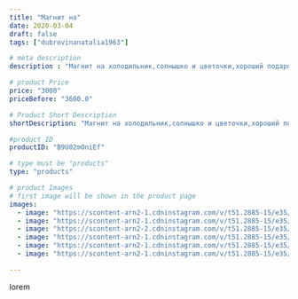 ```yaml
---
title: "Магнит на"
date: 2020-03-04
draft: false
tags: ["dubrovinanatalia1963"]

# meta description
description : "Магнит на холодильник,солнышко и цветочки,хороший подарок нашим женщинам на восьмое марта,обращаться в личку."

# product Price
price: "3000"
priceBefore: "3600.0"

# Product Short Description
shortDescription: "Магнит на холодильник,солнышко и цветочки,хороший подарок нашим женщинам на восьмое марта,обращаться в личку."

#product ID
productID: "B9U02mOniEf"

# type must be "products"
type: "products"

# product Images
# first image will be shown in the product page
images:
  - image: "https://scontent-arn2-1.cdninstagram.com/v/t51.2885-15/e35/87220910_201882494210865_5281890976026585176_n.jpg?se=7&tp=1&_nc_ht=scontent-arn2-1.cdninstagram.com&_nc_cat=109&_nc_ohc=hdQBxUpfTYQAX-xcU5l&ccb=7-4&oh=d89a1e2700621d0f99801bcb8fbd3afc&oe=6081D5A2&ig_cache_key=MjI1NzY2MTc2MDUzMzk3NTMxMg%3D%3D.2-ccb7-4"
  - image: "https://scontent-arn2-1.cdninstagram.com/v/t51.2885-15/e35/88261056_834919723641978_640361298816361453_n.jpg?se=7&tp=1&_nc_ht=scontent-arn2-1.cdninstagram.com&_nc_cat=106&_nc_ohc=F7NSje9mAxgAX9UmODY&ccb=7-4&oh=f13b7bf110dd5d73063cb3d5ad042037&oe=608189EE&ig_cache_key=MjI1NzY2MTc2MDUwMDU4NjM5NA%3D%3D.2-ccb7-4"
  - image: "https://scontent-arn2-2.cdninstagram.com/v/t51.2885-15/e35/88246801_179477363501864_5979337374859494260_n.jpg?se=7&tp=1&_nc_ht=scontent-arn2-2.cdninstagram.com&_nc_cat=108&_nc_ohc=qFYz0k358PYAX_avKDM&ccb=7-4&oh=5d9de568e8b3b9cabb5668e92bde8e4b&oe=6085232A&ig_cache_key=MjI1NzY2MTc2MDU2NzY3MzQ5Mg%3D%3D.2-ccb7-4"
  - image: "https://scontent-arn2-1.cdninstagram.com/v/t51.2885-15/e35/88198413_2924241714277503_7761964611528398565_n.jpg?se=7&tp=1&_nc_ht=scontent-arn2-1.cdninstagram.com&_nc_cat=103&_nc_ohc=fopDn38T0MMAX9kviZ1&ccb=7-4&oh=4a6aeaa3e1356e4d98bcfc62216a5b22&oe=60834DAD&ig_cache_key=MjI1NzY2MTc2MDU1MDgyNTkxOQ%3D%3D.2-ccb7-4"
  - image: "https://scontent-arn2-1.cdninstagram.com/v/t51.2885-15/e35/87804414_619893648577189_8941219413223744397_n.jpg?se=7&tp=1&_nc_ht=scontent-arn2-1.cdninstagram.com&_nc_cat=101&_nc_ohc=XOPR0TO8fq8AX-0XvY-&ccb=7-4&oh=6e14ff4cb4e48bc125e390d9cfa195e7&oe=60838CE2&ig_cache_key=MjI1NzY2MTc2MDU1OTE0NjgyNQ%3D%3D.2-ccb7-4"
  - image: "https://scontent-arn2-1.cdninstagram.com/v/t51.2885-15/e35/88213028_852315945233999_6474683192579730604_n.jpg?se=7&tp=1&_nc_ht=scontent-arn2-1.cdninstagram.com&_nc_cat=111&_nc_ohc=U83mz31jTlAAX8sPbli&ccb=7-4&oh=bfaf5b2dcbc8371c033dc8c01fbc184a&oe=6084F149&ig_cache_key=MjI1NzY2MTc2MDU0MjM4NzU5Mw%3D%3D.2-ccb7-4"

---
```

lorem
